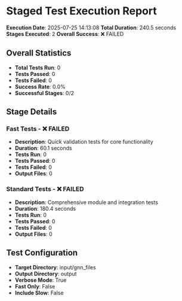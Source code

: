 # Staged Test Execution Report

**Execution Date**: 2025-07-25 14:13:08
**Total Duration**: 240.5 seconds
**Stages Executed**: 2
**Overall Success**: ❌ FAILED

## Overall Statistics

- **Total Tests Run**: 0
- **Tests Passed**: 0
- **Tests Failed**: 0
- **Success Rate**: 0.0%
- **Successful Stages**: 0/2

## Stage Details

### Fast Tests - ❌ FAILED

- **Description**: Quick validation tests for core functionality
- **Duration**: 60.1 seconds
- **Tests Run**: 0
- **Tests Passed**: 0
- **Tests Failed**: 0
- **Output Files**: 0

### Standard Tests - ❌ FAILED

- **Description**: Comprehensive module and integration tests
- **Duration**: 180.4 seconds
- **Tests Run**: 0
- **Tests Passed**: 0
- **Tests Failed**: 0
- **Output Files**: 0

## Test Configuration

- **Target Directory**: input/gnn_files
- **Output Directory**: output
- **Verbose Mode**: True
- **Fast Only**: False
- **Include Slow**: False
